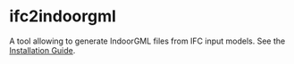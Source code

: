 # ifc2indoorgml
A tool allowing to generate IndoorGML files from IFC input models.
See the [Installation Guide](https://github.com/grid-unsw/ifc2indoorgml/blob/eb7ce0fa10a429165a9922063f8a9e4b499395ca/Installation%20Guide.pdf).
